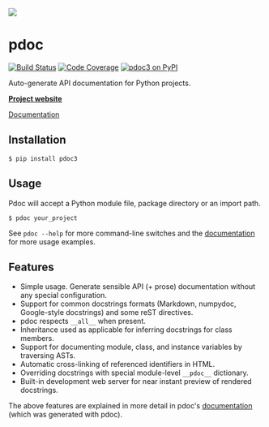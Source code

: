 [![](https://i.imgur.com/kQOtbBk.png)](https://pdoc3.github.io/pdoc/)

pdoc
====

[![Build Status](https://img.shields.io/travis/pdoc3/pdoc.svg?style=for-the-badge)](https://travis-ci.org/pdoc3/pdoc)
[![Code Coverage](https://img.shields.io/codecov/c/gh/pdoc3/pdoc.svg?style=for-the-badge)](https://codecov.io/gh/pdoc3/pdoc)
[![pdoc3 on PyPI](https://img.shields.io/pypi/v/pdoc3.svg?style=for-the-badge)](https://pypi.org/project/pdoc3)

Auto-generate API documentation for Python projects.

[**Project website**](https://pdoc3.github.io/pdoc/)

[Documentation]

[Documentation]: https://pdoc3.github.io/pdoc/doc/pdoc/


Installation
------------

    $ pip install pdoc3


Usage
-----
Pdoc will accept a Python module file, package directory or an import path.

    $ pdoc your_project

See `pdoc --help` for more command-line switches and the [documentation]
for more usage examples.


Features
--------
* Simple usage. Generate sensible API (+ prose) documentation without any
  special configuration.
* Support for common docstrings formats (Markdown, numpydoc, Google-style docstrings)
  and some reST directives.
* pdoc respects `__all__` when present.
* Inheritance used as applicable for inferring docstrings for class members.
* Support for documenting module, class, and instance variables by traversing ASTs.
* Automatic cross-linking of referenced identifiers in HTML.
* Overriding docstrings with special module-level `__pdoc__` dictionary.
* Built-in development web server for near instant preview of rendered docstrings.

The above features are explained in more detail in pdoc's [documentation]
(which was generated with pdoc).
